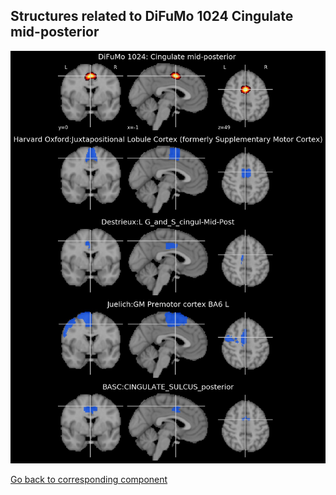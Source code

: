 


## Structures related to DiFuMo 1024 Cingulate mid-posterior 

![731](731.jpg "Structures related to DiFuMo 1024 Cingulate mid-posterior ")

[Go back to corresponding component](https://parietal-inria.github.io/DiFuMo/1024/html/731.html)